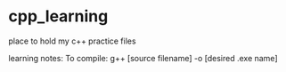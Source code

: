 # cpp_learning
place to hold my c++ practice files


learning notes:
To compile: g++ [source filename] -o [desired .exe name]